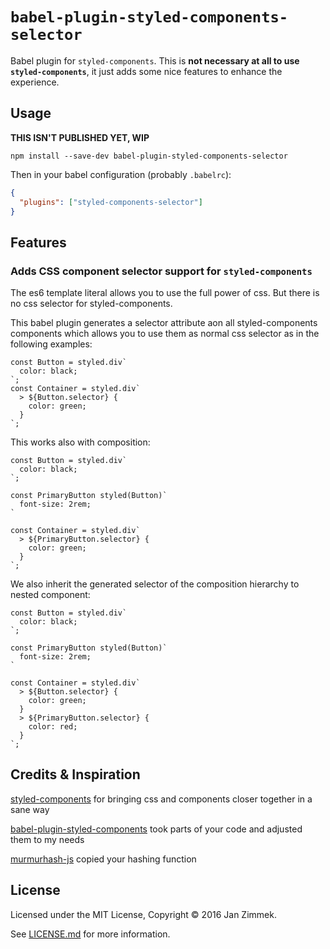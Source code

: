 # `babel-plugin-styled-components-selector`

Babel plugin for `styled-components`. This is **not necessary at all to use `styled-components`**, it just adds some nice features to enhance the experience.

## Usage

**THIS ISN'T PUBLISHED YET, WIP**

```
npm install --save-dev babel-plugin-styled-components-selector
```

Then in your babel configuration (probably `.babelrc`):

```JSON
{
  "plugins": ["styled-components-selector"]
}
```

## Features

### Adds CSS component selector support for `styled-components`

The es6 template literal allows you to use the full power of css. But there is no css selector for styled-components.

This babel plugin generates a selector attribute aon all styled-components components which allows you to use them as normal css selector as in the following examples:

```JS
const Button = styled.div`
  color: black;
`;
const Container = styled.div`
  > ${Button.selector} {
    color: green;
  }
`;
```

This works also with composition:

```JS
const Button = styled.div`
  color: black;
`;

const PrimaryButton styled(Button)`
  font-size: 2rem;
`

const Container = styled.div`
  > ${PrimaryButton.selector} {
    color: green;
  }
`;
```

We also inherit the generated selector of the composition hierarchy to nested component:

```JS
const Button = styled.div`
  color: black;
`;

const PrimaryButton styled(Button)`
  font-size: 2rem;
`

const Container = styled.div`
  > ${Button.selector} {
    color: green;
  }
  > ${PrimaryButton.selector} {
    color: red;
  }
`;
```

## Credits & Inspiration

[styled-components](https://styled-components.com/) for bringing css and components closer together in a sane way

[babel-plugin-styled-components](https://github.com/styled-components/babel-plugin-styled-components) took parts of your code and adjusted them to my needs

[murmurhash-js](http://github.com/garycourt/murmurhash-js) copied your hashing function


## License

Licensed under the MIT License, Copyright © 2016 Jan Zimmek.

See [LICENSE.md](./LICENSE.md) for more information.
